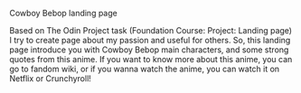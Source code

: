 Cowboy Bebop landing page

Based on The Odin Project task (Foundation Course: Project: Landing page) I try to create page about my passion and useful for others. So, this landing page introduce you with Cowboy Bebop main characters, and some strong quotes from this anime. If you want to know more about this anime, you can go to fandom wiki, or if you wanna watch the anime, you can watch it on Netflix or Crunchyroll!